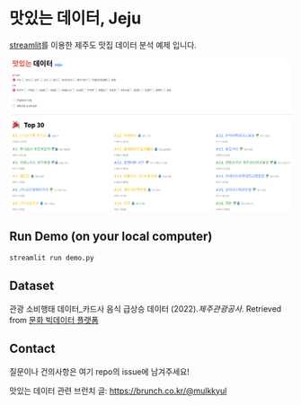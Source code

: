 # 맛있는 데이터, Jeju

[streamlit](https://streamlit.io/)를 이용한 제주도 맛집 데이터 분석 예제 입니다.



![](./screenshot.png)





## Run Demo (on your local computer)

```bash
streamlit run demo.py
```



## Dataset

관광 소비행태 데이터_카드사 음식 급상승 데이터 (2022).*제주관광공사*. Retrieved from [문화 빅데이터 플랫폼](https://www.bigdata-culture.kr/bigdata/user/data_market/detail.do?id=f0306b70-597a-11ec-8ee4-95f65f846b27)



## Contact

질문이나 건의사항은 여기 repo의 issue에 남겨주세요!

맛있는 데이터 관련 브런치 글: https://brunch.co.kr/@mulkkyul


